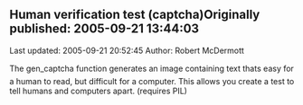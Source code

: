 ## Human verification test (captcha)Originally published: 2005-09-21 13:44:03 
Last updated: 2005-09-21 20:52:45 
Author: Robert McDermott 
 
The gen_captcha function generates an image containing text thats easy for a human to read, but difficult for a computer. This allows you create a test to tell humans and computers apart. (requires PIL)